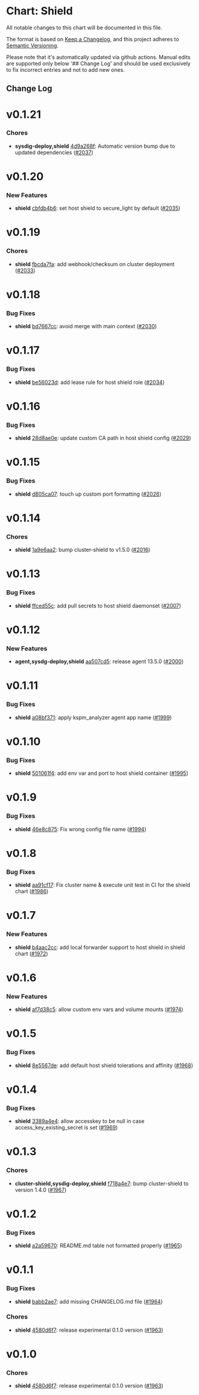 # Chart: Shield

All notable changes to this chart will be documented in this file.

The format is based on [Keep a Changelog](https://keepachangelog.com/en/1.0.0/),
and this project adheres to [Semantic Versioning](https://semver.org/spec/v2.0.0.html).

Please note that it's automatically updated vía github actions.
Manual edits are supported only below '## Change Log' and should be used
exclusively to fix incorrect entries and not to add new ones.

## Change Log
# v0.1.21
### Chores
* **sysdig-deploy,shield** [4d9a268f](https://github.com/sysdiglabs/charts/commit/4d9a268fb941a3bf737131238c6207ef4ec0fc6b): Automatic version bump due to updated dependencies ([#2037](https://github.com/sysdiglabs/charts/issues/2037))
# v0.1.20
### New Features
* **shield** [cbfdb4b6](https://github.com/sysdiglabs/charts/commit/cbfdb4b6e5410afa5f4834c0cd8413497af33fb8): set host shield to secure_light by default ([#2035](https://github.com/sysdiglabs/charts/issues/2035))
# v0.1.19
### Chores
* **shield** [fbcda7fa](https://github.com/sysdiglabs/charts/commit/fbcda7faebc03e0ee8796a96677dcdc5af2c26a6): add webhook/checksum on cluster deployment ([#2033](https://github.com/sysdiglabs/charts/issues/2033))
# v0.1.18
### Bug Fixes
* **shield** [bd7667cc](https://github.com/sysdiglabs/charts/commit/bd7667cc6f8035cfb31d79a303a8bd45d65b5564): avoid merge with main context ([#2030](https://github.com/sysdiglabs/charts/issues/2030))
# v0.1.17
### Bug Fixes
* **shield** [be56023d](https://github.com/sysdiglabs/charts/commit/be56023d573681925e68e4b49a99f2a6993437f0): add lease rule for host shield role ([#2034](https://github.com/sysdiglabs/charts/issues/2034))
# v0.1.16
### Bug Fixes
* **shield** [28d8ae0e](https://github.com/sysdiglabs/charts/commit/28d8ae0ebb8d2c8ca718b386fe69ecda5d90a603): update custom CA path in host shield config ([#2029](https://github.com/sysdiglabs/charts/issues/2029))
# v0.1.15
### Bug Fixes
* **shield** [d805ca07](https://github.com/sysdiglabs/charts/commit/d805ca07f7065da88ecb783f6deb8752d0f27c28): touch up custom port formatting ([#2026](https://github.com/sysdiglabs/charts/issues/2026))
# v0.1.14
### Chores
* **shield** [1a9e6aa2](https://github.com/sysdiglabs/charts/commit/1a9e6aa20ca53d6525e7da2842f8aa543a636ae1): bump cluster-shield to v1.5.0 ([#2016](https://github.com/sysdiglabs/charts/issues/2016))
# v0.1.13
### Bug Fixes
* **shield** [ffced55c](https://github.com/sysdiglabs/charts/commit/ffced55c860c3cf5bcf0e6d79029003491da144b): add pull secrets to host shield daemonset ([#2007](https://github.com/sysdiglabs/charts/issues/2007))
# v0.1.12
### New Features
* **agent,sysdg-deploy,shield** [aa507cd5](https://github.com/sysdiglabs/charts/commit/aa507cd50bde037ec9c407dd7282677641beafaa): release agent 13.5.0 ([#2000](https://github.com/sysdiglabs/charts/issues/2000))
# v0.1.11
### Bug Fixes
* **shield** [a08bf371](https://github.com/sysdiglabs/charts/commit/a08bf3714862664370d5584a14eeb3a41b1ad7e0): apply kspm_analyzer agent app name ([#1999](https://github.com/sysdiglabs/charts/issues/1999))
# v0.1.10
### Bug Fixes
* **shield** [501061f4](https://github.com/sysdiglabs/charts/commit/501061f4753696f6f7ef12888eeecbf242091891): add env var and port to host shield container ([#1995](https://github.com/sysdiglabs/charts/issues/1995))
# v0.1.9
### Bug Fixes
* **shield** [46e8c875](https://github.com/sysdiglabs/charts/commit/46e8c875fbed6a29b9ce3dd03905e643c62ca626): Fix wrong config file name ([#1994](https://github.com/sysdiglabs/charts/issues/1994))
# v0.1.8
### Bug Fixes
* **shield** [aa91cf17](https://github.com/sysdiglabs/charts/commit/aa91cf17a79b6cc952a069106b7db1377834cd99): Fix cluster name & execute unit test in CI for the shield chart ([#1986](https://github.com/sysdiglabs/charts/issues/1986))
# v0.1.7
### New Features
* **shield** [b4aac2cc](https://github.com/sysdiglabs/charts/commit/b4aac2cc07965aaa5e91b33568a042cc16b8bf9c): add local forwarder support to host shield  in shield chart ([#1972](https://github.com/sysdiglabs/charts/issues/1972))
# v0.1.6
### New Features
* **shield** [af7d38c5](https://github.com/sysdiglabs/charts/commit/af7d38c5d38d51d7d96077c076e8b0234a4aa72c): allow custom env vars and volume mounts ([#1974](https://github.com/sysdiglabs/charts/issues/1974))
# v0.1.5
### Bug Fixes
* **shield** [8e5567de](https://github.com/sysdiglabs/charts/commit/8e5567de21f80bc1fad05d46aa7cf1deed31ef95): add default host shield tolerations and affinity ([#1968](https://github.com/sysdiglabs/charts/issues/1968))
# v0.1.4
### Bug Fixes
* **shield** [3389a4e4](https://github.com/sysdiglabs/charts/commit/3389a4e4683f4e96222ff06f14ad5a8354922e7c): allow accesskey to be null in case access_key_existing_secret is set ([#1969](https://github.com/sysdiglabs/charts/issues/1969))
# v0.1.3
### Chores
* **cluster-shield,sysdig-deploy,shield** [f718a4e7](https://github.com/sysdiglabs/charts/commit/f718a4e7b6164a306919531120ad9cbf938c6424): bump cluster-shield to version 1.4.0 ([#1967](https://github.com/sysdiglabs/charts/issues/1967))
# v0.1.2
### Bug Fixes
* **shield** [a2a59670](https://github.com/sysdiglabs/charts/commit/a2a596707f6e2a3d819ce9e7d49048237bedbb2e): README.md table not formatted properly ([#1965](https://github.com/sysdiglabs/charts/issues/1965))
# v0.1.1
### Bug Fixes
* **shield** [babb2ae7](https://github.com/sysdiglabs/charts/commit/babb2ae7de30849504567140b7f6b984a912800e): add missing CHANGELOG.md file ([#1964](https://github.com/sysdiglabs/charts/issues/1964))
### Chores
* **shield** [4580d6f7](https://github.com/sysdiglabs/charts/commit/4580d6f7e9cbead6cfb5f5ba3a76ad9f8529ae46): release experimental 0.1.0 version ([#1963](https://github.com/sysdiglabs/charts/issues/1963))
# v0.1.0
### Chores
* **shield** [4580d6f7](https://github.com/sysdiglabs/charts/commit/4580d6f7e9cbead6cfb5f5ba3a76ad9f8529ae46): release experimental 0.1.0 version ([#1963](https://github.com/sysdiglabs/charts/issues/1963))
